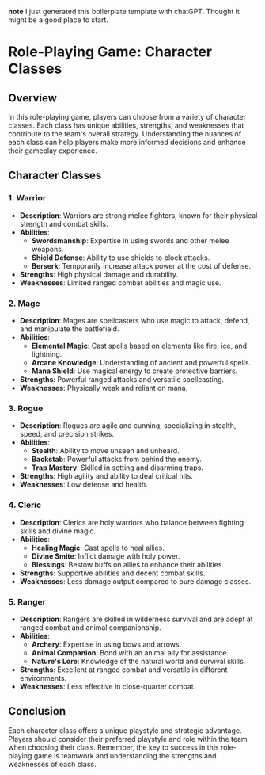
**note** I just generated this boilerplate template with chatGPT. Thought it might be a good place to start.

# Role-Playing Game: Character Classes

## Overview
In this role-playing game, players can choose from a variety of character classes. Each class has unique abilities, strengths, and weaknesses that contribute to the team's overall strategy. Understanding the nuances of each class can help players make more informed decisions and enhance their gameplay experience.

## Character Classes

### 1. Warrior
- **Description**: Warriors are strong melee fighters, known for their physical strength and combat skills.
- **Abilities**:
  - **Swordsmanship**: Expertise in using swords and other melee weapons.
  - **Shield Defense**: Ability to use shields to block attacks.
  - **Berserk**: Temporarily increase attack power at the cost of defense.
- **Strengths**: High physical damage and durability.
- **Weaknesses**: Limited ranged combat abilities and magic use.

### 2. Mage
- **Description**: Mages are spellcasters who use magic to attack, defend, and manipulate the battlefield.
- **Abilities**:
  - **Elemental Magic**: Cast spells based on elements like fire, ice, and lightning.
  - **Arcane Knowledge**: Understanding of ancient and powerful spells.
  - **Mana Shield**: Use magical energy to create protective barriers.
- **Strengths**: Powerful ranged attacks and versatile spellcasting.
- **Weaknesses**: Physically weak and reliant on mana.

### 3. Rogue
- **Description**: Rogues are agile and cunning, specializing in stealth, speed, and precision strikes.
- **Abilities**:
  - **Stealth**: Ability to move unseen and unheard.
  - **Backstab**: Powerful attacks from behind the enemy.
  - **Trap Mastery**: Skilled in setting and disarming traps.
- **Strengths**: High agility and ability to deal critical hits.
- **Weaknesses**: Low defense and health.

### 4. Cleric
- **Description**: Clerics are holy warriors who balance between fighting skills and divine magic.
- **Abilities**:
  - **Healing Magic**: Cast spells to heal allies.
  - **Divine Smite**: Inflict damage with holy power.
  - **Blessings**: Bestow buffs on allies to enhance their abilities.
- **Strengths**: Supportive abilities and decent combat skills.
- **Weaknesses**: Less damage output compared to pure damage classes.

### 5. Ranger
- **Description**: Rangers are skilled in wilderness survival and are adept at ranged combat and animal companionship.
- **Abilities**:
  - **Archery**: Expertise in using bows and arrows.
  - **Animal Companion**: Bond with an animal ally for assistance.
  - **Nature's Lore**: Knowledge of the natural world and survival skills.
- **Strengths**: Excellent at ranged combat and versatile in different environments.
- **Weaknesses**: Less effective in close-quarter combat.

## Conclusion
Each character class offers a unique playstyle and strategic advantage. Players should consider their preferred playstyle and role within the team when choosing their class. Remember, the key to success in this role-playing game is teamwork and understanding the strengths and weaknesses of each class.

